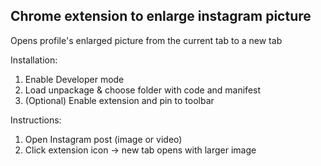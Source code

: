 ## Chrome extension to enlarge instagram picture

Opens profile's enlarged picture from the current tab to a new tab

Installation:
1. Enable Developer mode
2. Load unpackage & choose folder with code and manifest
3. (Optional) Enable extension and pin to toolbar

Instructions:
1. Open Instagram post (image or video)
2. Click extension icon &#8594; new tab opens with larger image